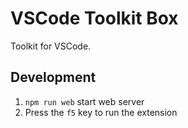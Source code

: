 # VSCode Toolkit Box

Toolkit for VSCode.

## Development

1. `npm run web` start web server
2. Press the `f5` key to run the extension
